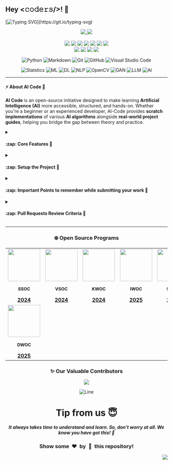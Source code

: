 <h2>Hey <𝚌𝚘𝚍𝚎𝚛𝚜/>! 👋</h2>

[![Typing SVG](https://readme-typing-svg.demolab.com?font=Monoton&size=85&pause=12&speed=12&color=00FF00&center=true&vCenter=true&width=2000&height=200&lines=Hello+World!;Welcome+to+AI-Code!;Learn,+Build,+Contribute!;Master+AI+with+Hands-on+Projects!;Machine+Learning+to+LLMs!;Scratch+Code+for+Every+Algorithm!;Collaborate.+Innovate.+Inspire!;Your+AI+Journey+Starts+Here!)](https://git.io/typing-svg)

<div align="center">
  <p>
    <a href="https://www.buymeacoffee.com/avdheshvarshney">
      <img src="https://img.shields.io/badge/Buy%20Me%20a%20Coffee-ffdd00?style=for-the-badge&logo=buy-me-a-coffee&logoColor=black" />
    </a>
    <a href="https://discord.gg/tSqtvHUJzE">
      <img src="https://img.shields.io/badge/Discord-%235865F2.svg?style=for-the-badge&logo=discord&logoColor=white" />
    </a><br /><br />
    <img src="https://img.shields.io/github/repo-size/Avdhesh-Varshney/AI-Code" />
    <img src="https://img.shields.io/github/contributors/Avdhesh-Varshney/AI-Code" />
    <img src="https://img.shields.io/github/languages/count/Avdhesh-Varshney/AI-Code" />
    <img src="https://img.shields.io/github/stars/Avdhesh-Varshney/AI-Code" />
    <img src="https://img.shields.io/github/forks/Avdhesh-Varshney/AI-Code" />
    <img src="https://img.shields.io/github/last-commit/Avdhesh-Varshney/AI-Code" />
    <img src="https://img.shields.io/github/license/Avdhesh-Varshney/AI-Code" />
    <br />
    <img src="https://img.shields.io/github/issues-raw/Avdhesh-Varshney/AI-Code" />
    <img src="https://img.shields.io/github/issues-closed-raw/Avdhesh-Varshney/AI-Code" />
    <img src="https://img.shields.io/github/issues-pr-raw/Avdhesh-Varshney/AI-Code" />
    <img src="https://img.shields.io/github/issues-pr-closed-raw/Avdhesh-Varshney/AI-Code" />
  </p>

  <p>

  ![Python](https://img.shields.io/badge/python-3670A0?style=for-the-badge&logo=python&logoColor=ffdd54)
  ![Markdown](https://img.shields.io/badge/markdown-%23000000.svg?style=for-the-badge&logo=markdown&logoColor=white)
  ![Git](https://img.shields.io/badge/git-%23F05033.svg?style=for-the-badge&logo=git&logoColor=white)
  ![GitHub](https://img.shields.io/badge/github-%23121011.svg?style=for-the-badge&logo=github&logoColor=white)
  ![Visual Studio Code](https://img.shields.io/badge/Visual%20Studio%20Code-0078d7.svg?style=for-the-badge&logo=visual-studio-code&logoColor=white)
  </p>

  <p>

  ![Statstics](https://img.shields.io/badge/Statistics-e67e22?style=for-the-badge)
  ![ML](https://img.shields.io/badge/ML-%23FF7F50.svg?style=for-the-badge)
  ![DL](https://img.shields.io/badge/DL-%23FF6347.svg?style=for-the-badge)
  ![NLP](https://img.shields.io/badge/NLP-%23706FD3.svg?style=for-the-badge)
  ![OpenCV](https://img.shields.io/badge/OpenCV-34495e?style=for-the-badge)
  ![GAN](https://img.shields.io/badge/GAN-%23FF69B4.svg?style=for-the-badge)
  ![LLM](https://img.shields.io/badge/LLM-%238E44AD.svg?style=for-the-badge)
  ![AI](https://img.shields.io/badge/AI-%234A90E2.svg?style=for-the-badge)
  </p>

</div>

---

#### :zap: About AI Code 🌟

**AI Code** is an open-source initiative designed to make learning **Artificial Intelligence (AI)** more accessible, structured, and hands-on. Whether you're a beginner or an experienced developer, AI-Code provides **scratch implementations** of various **AI algorithms** alongside **real-world project guides**, helping you bridge the gap between theory and practice.

<details>
<summary><h4>:zap: Core Features 🔑</h4></summary>

- Scratch-level implementations of **AI algorithms** 🧠
- **Guides**, datasets, research papers, and **step-by-step tutorials** 📘
- Clear directories with focused **README** files 📂
- Fast learning with minimal complexity 🚀

</details>

<details>
<summary><h4>:zap: Setup the Project 🍱</h4></summary>

1. Go through the [Contributing Guidelines](./CONTRIBUTING.md) to fork and clone the project.
2. After forking and cloning the project in your local system:
   - Create a virtual environment:
     ```bash
     python -m venv myenv
     ```
   - Activate the virtual environment:
     - On Windows:
       ```bash
       myenv\Scripts\activate
       ```
     - On macOS/Linux:
       ```bash
       source myenv/bin/activate
       ```
   - Install the required Python package:
     ```bash
     pip install mkdocs-material
     ```
3. After installing the package, run the following command to start the development server:
   ```bash
   mkdocs serve
   ```
4. Open the local server URL (usually `http://127.0.0.1:8000`) in your browser. You are now ready to work on the project.

</details>

<details>
<summary><h4>:zap: Important Points to remember while submitting your work 📍</h4></summary>

> We want your work to be readable by others; therefore, we encourage you to note the following:

1. File names should be in `kebab-case` letters (e.g., `music-genre-classification-model`, `insurance-cross-sell-prediction`).
2. Follow the [***PROJECT README TEMPLATE***](./docs/project-readme-template.md) and [***ALGORITHM README TEMPLATE***](./docs/algorithm-readme-template.md) for refrence.
3. Do not upload images or video files directly. Use a GitHub raw URL in the documentation.
4. Upload your notebook to Kaggle, make it public, and share the Kaggle embed link only. Other links are not accepted.
5. Limit commits to 3-4 unless given permission by project Admins or Mentors.
6. Keep commit messages clear and relevant; avoid unnecessary details.

</details>

<details>
<summary><h4>:zap: Pull Requests Review Criteria 🧲</h4></summary>

1. It must required to follow mentioned [do/don't](https://github.com/Avdhesh-Varshney/AI-Code/issues/9) guidelines.
2. Please fill the ***PR Template*** properly while making a Pull Request.
3. Do not commit directly to the `main` branch, or your PR will be instantly rejected.
4. Ensure all work is original and not copied from other sources.
5. Add comments to your code wherever necessary for clarity.
6. Include a working video and show integration with `AI-Code MkDocs Documentation` website as part of your PR.
7. For frontend updates, share screenshots and work samples before submitting a PR.

</details>

--- 

<div align="center">

### ❄️ Open Source Programs

<table>
   <tr align="center">
    <td align="center">
      <div>
        <img src="https://github.com/user-attachments/assets/95ba44b4-016c-47ce-9285-2571562fabff" height=100px />
        <p><sub><b>SSOC</b></sub></p>
        <a href="https://hack2skill.com/hack/ssoc"><b>2024</b></a>
      </div>
    </td>
    <td align="center">
      <div>
        <img src="https://github.com/user-attachments/assets/332f72de-90eb-4749-a013-6bbe1897d440" height=100px />
        <p><sub><b>VSOC</b></sub></p>
        <a href="https://www.vsoc.tech/"><b>2024</b></a>
      </div>
    </td>
    <td align="center">
      <div>
        <img src="https://github.com/user-attachments/assets/4d9fea63-34df-48ac-a33a-f5a8c333b191" height=100px />
        <p><sub><b>KWOC</b></sub></p>
        <a href="https://kwoc.kossiitkgp.org/"><b>2024</b></a>
      </div>
    </td>
    <td align="center">
      <div>
        <img src="https://github.com/user-attachments/assets/b2399ecc-a3d7-4ad5-acbb-87fb46477cae" height=100px />
        <p><sub><b>IWOC</b></sub></p>
        <a href="https://iwoc3.live/"><b>2025</b></a>
      </div>
    </td>
    <td align="center">
      <div>
        <img src="https://github.com/user-attachments/assets/f2832e3c-f8a4-4b99-b4a1-934a9ee88c5a" height=100px />
        <p><sub><b>SWOC</b></sub></p>
        <a href="https://www.socialwinterofcode.com/"><b>2025</b></a>
      </div>
    </td>
   </tr>
   <tr>
    <td align="center">
      <div>
        <img src="https://github.com/user-attachments/assets/728db452-1ce6-42d7-9dd4-4d4ba8dad90c" height=100px />
        <p><sub><b>DWOC</b></sub></p>
        <a href="https://dwoc.io/"><b>2025</b></a>
      </div>
    </td>
   </tr>
</table>

### ✨ Our Valuable Contributors

<a href="https://github.com/Avdhesh-Varshney/AI-Code/graphs/contributors">
  <img src="https://contrib.rocks/image?repo=Avdhesh-Varshney/AI-Code&&max=1000" />
</a>

![Line](https://github.com/Avdhesh-Varshney/WebMasterLog/assets/114330097/4b78510f-a941-45f8-a9d5-80ed0705e847)

# Tip from us 😇 
##### It always takes time to understand and learn. So, don't worry at all. We know <b>you have got this</b>! 💪 
### Show some &nbsp;❤️&nbsp; by &nbsp;🌟&nbsp; this repository! 

</div>

<a href="#top"><img src="https://img.shields.io/badge/⬆-Back%20to%20Top-red?style=for-the-badge" align="right"/></a>

